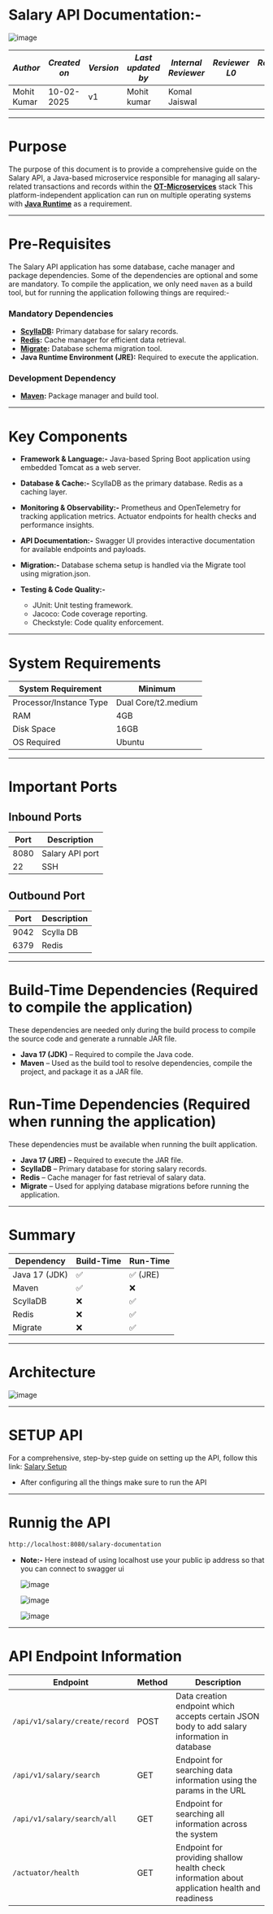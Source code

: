 
  # Salary API Documentation:-
  ![image](https://github.com/user-attachments/assets/d99e5344-36da-47dd-bd82-f564858c8858)





| *Author* | *Created on* | *Version* | *Last updated by*|*Internal Reviewer* |*Reviewer L0* |*Reviewer L1* |*Reviewer L2* |
|------------|---------------------------|-------------|---------------------|-------------|-------------|-------------|-------------|
| Mohit Kumar|   10-02-2025             | v1          | Mohit kumar       |  Komal Jaiswal |  |   |      |

___
# Purpose
The purpose of this document is to provide a comprehensive guide on the Salary API, a Java-based microservice responsible for managing all salary-related transactions and records within the **[OT-Microservices](https://github.com/OT-MICROSERVICES/salary-api)** stack 
This platform-independent application can run on multiple operating systems with **[Java Runtime](https://www.java.com/en/download/manual.jsp)** as a requirement.


___
# Pre-Requisites
The Salary API application has some database, cache manager and package dependencies. Some of the dependencies are optional and some are mandatory. 
To compile the application, we only need `maven` as a build tool, but for running the application following things are required:-
### **Mandatory Dependencies**
- **[ScyllaDB](https://www.scylladb.com/):** Primary database for salary records.
- **[Redis](https://redis.io/):** Cache manager for efficient data retrieval.
- **[Migrate](https://github.com/golang-migrate/migrate):** Database schema migration tool.
- **Java Runtime Environment (JRE):** Required to execute the application.

### **Development Dependency**
- **[Maven](https://maven.apache.org/):** Package manager and build tool.

___

# Key Components
- **Framework & Language:-**
   Java-based Spring Boot application using embedded Tomcat as a web server.
- **Database & Cache:-**
   ScyllaDB as the primary database.
   Redis as a caching layer.
  
- **Monitoring & Observability:-**
   Prometheus and OpenTelemetry for tracking application metrics.
   Actuator endpoints for health checks and performance insights.
- **API Documentation:-**
   Swagger UI provides interactive documentation for available endpoints and payloads.
- **Migration:-**
    Database schema setup is handled via the Migrate tool using migration.json.
- **Testing & Code Quality:-**
    - JUnit: Unit testing framework.
    - Jacoco: Code coverage reporting.
    - Checkstyle: Code quality enforcement.
___ 
# System Requirements

|   System Requirement              |             Minimum                        |
|-----------------------------------|--------------------------------------------|
| Processor/Instance Type           |             Dual Core/t2.medium            | 
| RAM                               |               4GB                          |
| Disk Space                        |               16GB                         |            
| OS Required | Ubuntu   |
___
# Important Ports

## Inbound Ports 

|   Port        |    Description     |
| ----------    |    -----------     |
|    8080       |   Salary  API port | 
|    22         |    SSH            |

## Outbound Port

|   Port        |    Description    |
| ----------    |    -----------    |
|    9042       |    Scylla DB      |
|    6379       |    Redis          |



___
# Build-Time Dependencies (Required to compile the application)
These dependencies are needed only during the build process to compile the source code and generate a runnable JAR file.

- **Java 17 (JDK)** – Required to compile the Java code.
- **Maven** – Used as the build tool to resolve dependencies, compile the project, and package it as a JAR file.

# Run-Time Dependencies (Required when running the application)
These dependencies must be available when running the built application.

- **Java 17 (JRE)** – Required to execute the JAR file.
- **ScyllaDB** – Primary database for storing salary records.
- **Redis** – Cache manager for fast retrieval of salary data.
- **Migrate** – Used for applying database migrations before running the application.
___
# Summary

| Dependency   | Build-Time | Run-Time |
|-------------|-----------|----------|
| Java 17 (JDK) | ✅ | ✅ (JRE) |
| Maven | ✅ | ❌ |
| ScyllaDB | ❌ | ✅ |
| Redis | ❌ | ✅ |
| Migrate | ❌ | ✅ |
___
# Architecture

![image](https://github.com/user-attachments/assets/62b88055-9d8f-4f07-8ac8-ae341bee59ce)

___
# SETUP API  
For a comprehensive, step-by-step guide on setting up the API, follow this link: [Salary Setup](https://github.com/snaatak-Zero-Downtime-Crew/Documentation/blob/Nikita-SCRUM-8/OT%20MS%20Understanding/Applications/Salary/POC/README.md)

- After configuring all the things make sure to run the API
___  
# Runnig the API

``` bash
http://localhost:8080/salary-documentation
```
- **Note:-** Here instead of using localhost use your public ip address so that you can connect to swagger ui

  ![image](https://github.com/user-attachments/assets/164f9e50-a333-44c1-84d9-49d47e0afd0c)

  ![image](https://github.com/user-attachments/assets/3ea3b791-9c32-4215-be04-f7038cafe97c)

  ![image](https://github.com/user-attachments/assets/ac958552-b659-4c6a-92dc-6ced78931a4d)
___
  # API Endpoint Information

| **Endpoint**                   | **Method** | **Description**                                                                               |
|--------------------------------|------------|-----------------------------------------------------------------------------------------------|
| `/api/v1/salary/create/record` | POST       | Data creation endpoint which accepts certain JSON body to add salary information in database  |
| `/api/v1/salary/search`        | GET        | Endpoint for searching data information using the params in the URL                           |
| `/api/v1/salary/search/all`    | GET        | Endpoint for searching all information across the system                                      |
| `/actuator/health`             | GET        | Endpoint for providing shallow health check information about application health and readiness|





  

  

